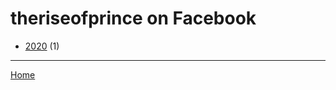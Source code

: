 # theriseofprince on Facebook

  * [2020](./theriseofprince-on-facebook-2020.md/) (1)
----

[Home](../)
